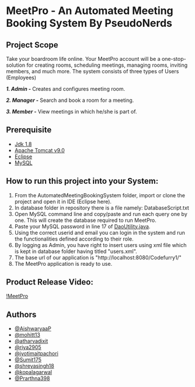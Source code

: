 # MeetPro - An Automated Meeting Booking System By PseudoNerds

## Project Scope

Take your boardroom life online. Your MeetPro account will be a one-stop-solution for creating rooms, scheduling meetings, managing rooms, inviting members, and much more.
The system consists of three types of Users (Employees)

   ***1. Admin -*** Creates and configures meeting room.
  
   ***2. Manager -*** Search and book a room for a meeting.
   
   ***3. Member -*** View meetings in which he/she is part of.
   
## Prerequisite
   
* [Jdk 1.8](https://www.oracle.com/java/technologies/downloads/)
* [Apache Tomcat v9.0](https://tomcat.apache.org/download-90.cgi)
* [Eclipse](https://www.eclipse.org/downloads/)
* [MySQL](https://www.mysql.com/downloads/)
   
## How to run this project into your System:

  1. From the AutomatedMeetingBookingSystem folder, import or clone the project and open it in IDE (Eclipse here).
  2. In database folder in repository there is a file namely: DatabaseScript.txt   
  3. Open MySQL command line and copy/paste and run each query one by one. This will create the database required to run MeetPro.
  4. Paste your MySQL password in line 17 of [DaoUtility.java](https://github.com/AishwaryaaP/pseudonerds/blob/master/AutomatedMeetingBookingSystem/src/main/java/com/AutomatedMeetingBookingSystem/utility/DaoUtility.java).
  5. Using the correct userid and email you can login in the system and run the functionalities defined according to their role.
  6. By logging as Admin, you have right to insert users using xml file which is kept in database folder having titled "users.xml".
  7. The base url of our application is "http://localhost:8080/Codefurry1/"
  8. The MeetPro application is ready to use.

## Product Release Video:
[!MeetPro](https://user-images.githubusercontent.com/41952554/135584333-37230012-4d8f-49d0-b660-f94a906bc540.mp4)


## Authors
- [@AishwaryaaP](https://github.com/AishwaryaaP)
- [@mohitt13](https://github.com/mohitt13)
- [@atharvadixit](https://github.com/atharvadixit)
- [@riya2905](https://github.com/riya2905)
- [@jyotimaitpachori](https://github.com/jyotimaitpachori)
- [@Sumit175](https://github.com/Sumit175)
- [@shreyasingh18](https://github.com/shreyasingh18)
- [@kopalagarwal](https://github.com/kopalagarwal)
- [@Prarthna398](https://github.com/Prarthna398)
